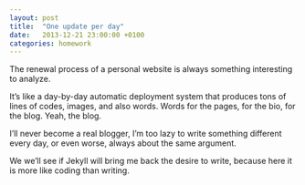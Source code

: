 ```yaml
---
layout: post
title:  "One update per day"
date:   2013-12-21 23:00:00 +0100
categories: homework
---
```


The renewal process of a personal website is always something interesting
to analyze.

It’s like a day-by-day automatic deployment system that produces
tons of lines of codes, images, and also words.
Words for the pages, for the bio, for the blog. Yeah, the blog.

I’ll never become a real blogger, I’m too lazy to write something different
every day, or even worse, always about the same argument.

We we’ll see if Jekyll will bring me back the desire to write,
because here it is more like coding than writing.
